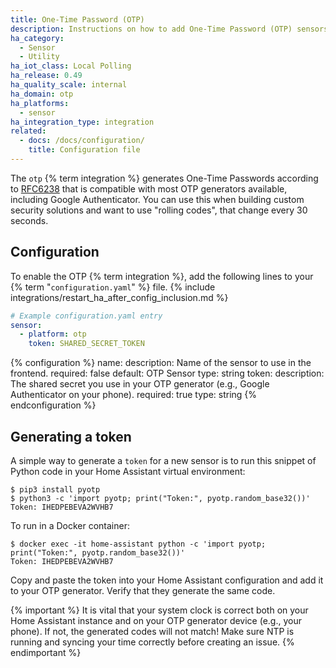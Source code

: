 ```yaml
---
title: One-Time Password (OTP)
description: Instructions on how to add One-Time Password (OTP) sensors into Home Assistant.
ha_category:
  - Sensor
  - Utility
ha_iot_class: Local Polling
ha_release: 0.49
ha_quality_scale: internal
ha_domain: otp
ha_platforms:
  - sensor
ha_integration_type: integration
related:
  - docs: /docs/configuration/
    title: Configuration file
---
```


The `otp` {% term integration %} generates One-Time Passwords according to [RFC6238](https://tools.ietf.org/html/rfc6238) that is compatible with most OTP generators available, including Google Authenticator. You can use this when building custom security solutions and want to use "rolling codes", that change every 30 seconds.

## Configuration

To enable the OTP {% term integration %}, add the following lines to your {% term "`configuration.yaml`" %} file.
{% include integrations/restart_ha_after_config_inclusion.md %}

```yaml
# Example configuration.yaml entry
sensor:
  - platform: otp
    token: SHARED_SECRET_TOKEN
```

{% configuration %}
name:
  description: Name of the sensor to use in the frontend.
  required: false
  default: OTP Sensor
  type: string
token:
  description: The shared secret you use in your OTP generator (e.g., Google Authenticator on your phone).
  required: true
  type: string
{% endconfiguration %}

## Generating a token

A simple way to generate a `token` for a new sensor is to run this snippet of Python code in your Home Assistant virtual environment:

```shell
$ pip3 install pyotp
$ python3 -c 'import pyotp; print("Token:", pyotp.random_base32())'
Token: IHEDPEBEVA2WVHB7
```

To run in a Docker container:

```shell
$ docker exec -it home-assistant python -c 'import pyotp; print("Token:", pyotp.random_base32())'
Token: IHEDPEBEVA2WVHB7
```

Copy and paste the token into your Home Assistant configuration and add it to your OTP generator. Verify that they generate the same code.

{% important %}
It is vital that your system clock is correct both on your Home Assistant instance and on your OTP generator device (e.g., your phone). If not, the generated codes will not match! Make sure NTP is running and syncing your time correctly before creating an issue.
{% endimportant %}

